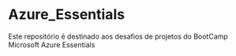 # Azure_Essentials
Este repositório é destinado aos desafios de projetos do BootCamp Microsoft Azure Essentials
